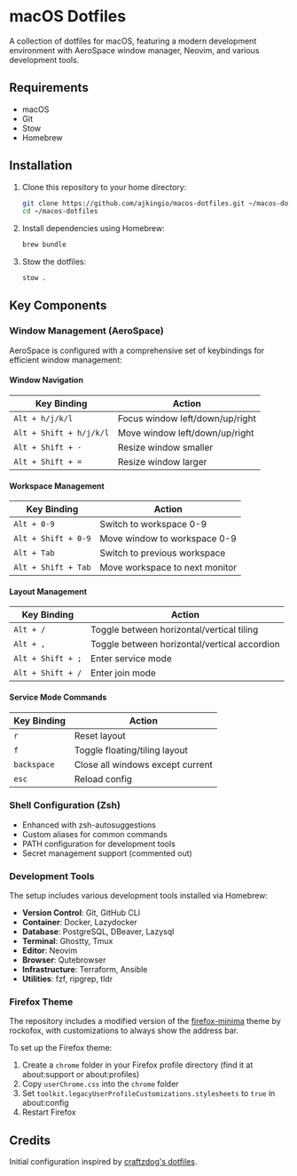 # macOS Dotfiles

A collection of dotfiles for macOS, featuring a modern development environment with AeroSpace window manager, Neovim, and various development tools.

## Requirements

- macOS
- Git
- Stow
- Homebrew

## Installation

1. Clone this repository to your home directory:
   ```bash
   git clone https://github.com/ajkingio/macos-dotfiles.git ~/macos-dotfiles
   cd ~/macos-dotfiles
   ```

2. Install dependencies using Homebrew:
   ```bash
   brew bundle
   ```

3. Stow the dotfiles:
   ```bash
   stow .
   ```

## Key Components

### Window Management (AeroSpace)

AeroSpace is configured with a comprehensive set of keybindings for efficient window management:

#### Window Navigation
| Key Binding | Action |
|-------------|---------|
| `Alt + h/j/k/l` | Focus window left/down/up/right |
| `Alt + Shift + h/j/k/l` | Move window left/down/up/right |
| `Alt + Shift + -` | Resize window smaller |
| `Alt + Shift + =` | Resize window larger |

#### Workspace Management
| Key Binding | Action |
|-------------|---------|
| `Alt + 0-9` | Switch to workspace 0-9 |
| `Alt + Shift + 0-9` | Move window to workspace 0-9 |
| `Alt + Tab` | Switch to previous workspace |
| `Alt + Shift + Tab` | Move workspace to next monitor |

#### Layout Management
| Key Binding | Action |
|-------------|---------|
| `Alt + /` | Toggle between horizontal/vertical tiling |
| `Alt + ,` | Toggle between horizontal/vertical accordion |
| `Alt + Shift + ;` | Enter service mode |
| `Alt + Shift + /` | Enter join mode |

#### Service Mode Commands
| Key Binding | Action |
|-------------|---------|
| `r` | Reset layout |
| `f` | Toggle floating/tiling layout |
| `backspace` | Close all windows except current |
| `esc` | Reload config |

### Shell Configuration (Zsh)

- Enhanced with zsh-autosuggestions
- Custom aliases for common commands
- PATH configuration for development tools
- Secret management support (commented out)

### Development Tools

The setup includes various development tools installed via Homebrew:

- **Version Control**: Git, GitHub CLI
- **Container**: Docker, Lazydocker
- **Database**: PostgreSQL, DBeaver, Lazysql
- **Terminal**: Ghostty, Tmux
- **Editor**: Neovim
- **Browser**: Qutebrowser
- **Infrastructure**: Terraform, Ansible
- **Utilities**: fzf, ripgrep, tldr

### Firefox Theme

The repository includes a modified version of the [firefox-minima](https://github.com/rockofox/firefox-minima) theme by rockofox, with customizations to always show the address bar.

To set up the Firefox theme:
1. Create a `chrome` folder in your Firefox profile directory (find it at about:support or about:profiles)
2. Copy `userChrome.css` into the `chrome` folder
3. Set `toolkit.legacyUserProfileCustomizations.stylesheets` to `true` in about:config
4. Restart Firefox

## Credits

Initial configuration inspired by [craftzdog's dotfiles](https://github.com/craftzdog/dotfiles-public).
